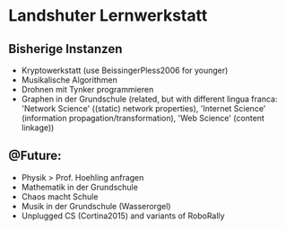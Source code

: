 # Landshuter Lernwerkstatt

## Bisherige Instanzen
- Kryptowerkstatt (use BeissingerPless2006 for younger)
- Musikalische Algorithmen
- Drohnen mit Tynker programmieren
- Graphen in der Grundschule (related, but with different lingua franca: 'Network Science' ((static) network
  properties), 'Internet Science' (information
  propagation/transformation), 'Web Science' (content linkage))

## @Future:
- Physik > Prof. Hoehling anfragen
- Mathematik in der Grundschule
- Chaos macht Schule
- Musik in der Grundschule (Wasserorgel)
- Unplugged CS (Cortina2015) and variants of RoboRally
